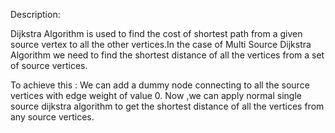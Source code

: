 Description:

Dijkstra Algorithm is used to find the cost of shortest path from a given source vertex to all the other vertices.In the case of Multi Source Dijkstra Algorithm we need to find the shortest distance of all the vertices from a set of source vertices.

To achieve this :
We can add a dummy node connecting to all the source vertices with edge weight of value 0. Now ,we can apply normal single source dijkstra algorithm to get the shortest distance of all the vertices from any source vertices.

